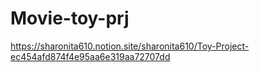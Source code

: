 # Movie-toy-prj
 https://sharonita610.notion.site/sharonita610/Toy-Project-ec454afd874f4e95aa6e319aa72707dd 

